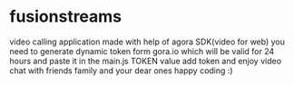 # fusionstreams
video calling application
made with help of agora SDK(video for web)
you need to generate dynamic token form gora.io which will be valid for 24 hours and paste it in the main.js TOKEN value
add token and enjoy video chat with friends family and your dear ones 
happy coding :)
